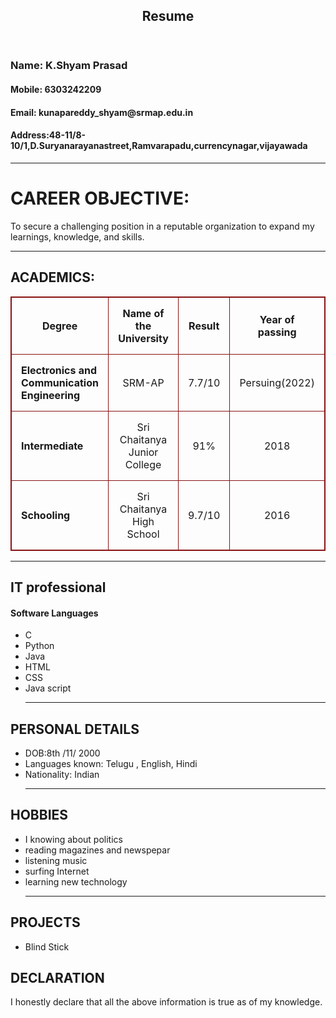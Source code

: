 <!DOCTYPE.html>
<html>
<head>
	<meta name="viewport" content="width=device-width,initial-scale=1">
	<title> :: Task-1-ShyamPrasad </title>
	<link rel="icon" type="favicon" href="image/profile.svg">
	<link rel="stylesheet" href="style.css" />
	</head>
	<body background>
		<header>
			<h2 align="center">Resume </h2>
		</header>
		<h3><b>Name: </b>K.Shyam Prasad</h1>
<h4><b>Mobile: </b>6303242209</h4>
<h4><b>Email: </b>kunapareddy_shyam@srmap.edu.in</h4>
<h4><b>Address:48-11/8-10/1,D.Suryanarayanastreet,Ramvarapadu,currencynagar,vijayawada</b></h4><hr>
<h1>CAREER OBJECTIVE:</h1>
<p>To secure a challenging position in a reputable organization to expand my learnings, knowledge, and skills.</p><hr>
   
<h2>ACADEMICS:</h2>
<style>
                table, th, td {
                  border: 1px solid rgb(136, 18, 18);
                  border-collapse: collapse;
                }
                th, td {
                  padding: 15px;
                }
                </style>
                <table style="width:100%">
                  <tr>
<th>Degree</th>
<th>Name of the University</th>
<th>Result</th>
<th>Year of passing</th>
</tr>
<tr>
<td><b>Electronics and Communication Engineering</b></td>
<td><center>SRM-AP</center></td>
<td><center>7.7/10</center></td>
<td><center>Persuing(2022)</center></td>
</tr>
<tr>
<td><b>Intermediate</b></td>
<td><center>Sri Chaitanya Junior College </center></td>
<td><center>91%</center></td>
<td><center>2018</center></td>
</tr>
<tr>
<td><b>Schooling</b></td>
<td><center>Sri Chaitanya High School</center></td>
<td><center>9.7/10</center></td>
<td><center>2016</center></td>
</tr>
</table><hr>
<h2>IT professional</h2>
<h4>Software Languages</h4>
<ul>
<li>C</li>
<li>Python</li>
<li>Java</li>
<li>HTML</li>
<li>CSS</li>
<li>Java script</li><hr>
</ul>
<h2>PERSONAL DETAILS</h2>
<ul>
<li>DOB:8th /11/ 2000</li>
<li> Languages known: Telugu , English, Hindi</li>
<li> Nationality: Indian</li><hr>
</ul>
<h2>HOBBIES</h2>
<ul>
<li>I knowing about politics</li>
<li>reading magazines and newspepar</li>
<li>listening music</li>
<li>surfing Internet</li>
<li>learning new technology</li><hr>
</ul>
<h2>PROJECTS</h2>
<ul>
<li>Blind Stick</li>
</ul>
<h2>DECLARATION</h2>
<p>I honestly declare that all the above information is true as of my knowledge.</p>
</body>
</html>
